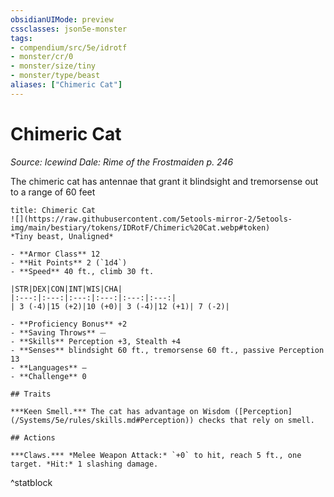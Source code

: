 ```yaml
---
obsidianUIMode: preview
cssclasses: json5e-monster
tags:
- compendium/src/5e/idrotf
- monster/cr/0
- monster/size/tiny
- monster/type/beast
aliases: ["Chimeric Cat"]
---
```

# Chimeric Cat
*Source: Icewind Dale: Rime of the Frostmaiden p. 246*  

The chimeric cat has antennae that grant it blindsight and tremorsense out to a range of 60 feet

```ad-statblock
title: Chimeric Cat
![](https://raw.githubusercontent.com/5etools-mirror-2/5etools-img/main/bestiary/tokens/IDRotF/Chimeric%20Cat.webp#token)
*Tiny beast, Unaligned*

- **Armor Class** 12
- **Hit Points** 2 (`1d4`)
- **Speed** 40 ft., climb 30 ft.

|STR|DEX|CON|INT|WIS|CHA|
|:---:|:---:|:---:|:---:|:---:|:---:|
| 3 (-4)|15 (+2)|10 (+0)| 3 (-4)|12 (+1)| 7 (-2)|

- **Proficiency Bonus** +2
- **Saving Throws** ⏤
- **Skills** Perception +3, Stealth +4
- **Senses** blindsight 60 ft., tremorsense 60 ft., passive Perception 13
- **Languages** —
- **Challenge** 0

## Traits

***Keen Smell.*** The cat has advantage on Wisdom ([Perception](/Systems/5e/rules/skills.md#Perception)) checks that rely on smell.

## Actions

***Claws.*** *Melee Weapon Attack:* `+0` to hit, reach 5 ft., one target. *Hit:* 1 slashing damage.
```
^statblock
